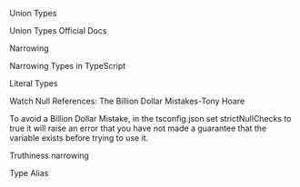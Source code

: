 Union Types

Union Types Official Docs

Narrowing

Narrowing Types in TypeScript

Literal Types

Watch Null References: The Billion Dollar Mistakes-Tony Hoare

To avoid a Billion Dollar Mistake, in the tsconfig.json set strictNullChecks to true it will raise an error that you have not made a guarantee that the variable exists before trying to use it.

Truthiness narrowing

Type Alias